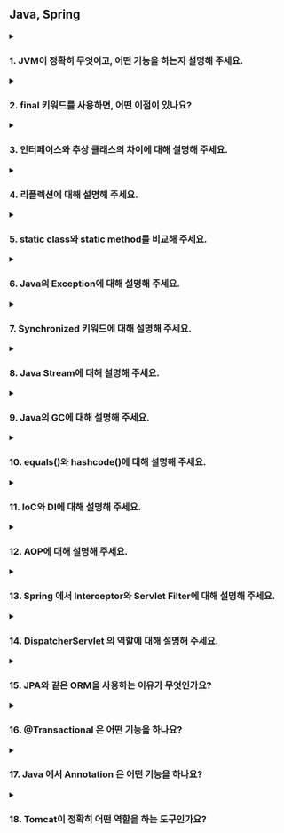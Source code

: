 ## Java, Spring

<details>
  <summary><h3>1. JVM이 정확히 무엇이고, 어떤 기능을 하는지 설명해 주세요.</h3></summary>

  JVM (Java Virtual Machine) 이란?
JVM(Java Virtual Machine)은 자바 바이트코드(.class 파일)를 실행하는 가상 머신입니다. 특정 하드웨어나 운영체제에 종속되지 않고 자바 프로그램이 실행될 수 있도록 중간 다리 역할을 수행합니다.

JVM의 주요 기능
JVM은 다음과 같은 핵심적인 기능들을 수행합니다.

바이트코드 실행: 자바 컴파일러가 생성한 바이트코드를 읽어 해석하거나(Interpreter) 네이티브 코드로 변환하여(JIT Compiler) 실행합니다.
메모리 관리: 프로그램 실행에 필요한 메모리 영역을 할당하고 관리합니다. 특히, 더 이상 사용하지 않는 객체를 자동으로 회수하는 **가비지 컬렉션(Garbage Collection, GC)**을 수행하여 메모리 누수를 방지합니다.
클래스 로딩: 클래스 로더를 통해 자바 클래스(.class 파일)를 JVM 메모리 영역으로 로드하고, 링크 과정을 거쳐 사용할 수 있도록 준비합니다.
보안: 바이트코드 검증 과정을 통해 악의적인 코드가 실행되는 것을 방지하고, 보안 관리자를 통해 시스템 자원에 대한 접근 권한을 관리합니다.
네이티브 인터페이스 (JNI, Java Native Interface): 자바 코드에서 특정 운영체제의 기능이나 하드웨어 관련 라이브러리(네이티브 코드)를 호출할 수 있도록 지원합니다.
스레드 관리: 멀티스레드 환경에서 스레드를 생성하고 스케줄링하며, 스레드 간의 동기화 및 통신을 지원합니다.
JVM의 구조
JVM은 크게 다음과 같은 구성 요소로 이루어져 있습니다.

클래스 로더 (Class Loader Subsystem):
.class 파일을 읽어 JVM 내부의 런타임 데이터 영역으로 로드합니다.
로딩 (Loading): 클래스 파일을 읽어와 JVM의 메모리에 저장합니다.
링킹 (Linking): 로드된 클래스를 사용할 수 있도록 연결하는 과정입니다.
검증 (Verification): 바이트코드가 JVM 명세에 맞게 작성되었는지, 보안상 문제가 없는지 검사합니다.
준비 (Preparation): 클래스 변수를 위한 메모리를 할당하고 기본값으로 초기화합니다.
해석 (Resolution): 심볼릭 참조를 실제 메모리 주소로 변경합니다.
초기화 (Initialization): 클래스 변수를 명시적인 값으로 초기화하고, static 블록을 실행합니다.
런타임 데이터 영역 (Runtime Data Areas): JVM이 프로그램을 실행하면서 사용하는 다양한 데이터를 저장하는 메모리 영역입니다.
힙 (Heap): new 연산자로 생성된 객체와 배열이 저장되는 공간입니다. 가비지 컬렉션의 주요 대상입니다.
메서드 영역 (Method Area): 클래스 정보(이름, 필드, 메서드 등), 상수 풀(Constant Pool), static 변수 등이 저장되는 공간입니다.
JVM 스택 (JVM Stacks): 각 스레드마다 생성되는 스택으로, 메서드 호출과 관련된 정보(지역 변수, 매개변수, 리턴 주소 등)를 담고 있는 스택 프레임을 저장합니다.
네이티브 메서드 스택 (Native Method Stacks): 네이티브 메서드 실행을 위한 스택입니다.
PC 레지스터 (Program Counter Register): 각 스레드가 현재 실행할 JVM 명령어의 주소를 저장합니다.
실행 엔진 (Execution Engine): 로드된 바이트코드를 실제로 실행하는 역할을 담당합니다.
인터프리터 (Interpreter): 바이트코드를 한 줄씩 읽어와서 실행합니다.
JIT(Just-In-Time) 컴파일러: 자주 사용되는 바이트코드 블록을 네이티브 코드로 컴파일하여 실행 속도를 향상시킵니다.
가비지 컬렉터 (Garbage Collector): 더 이상 참조되지 않는 객체를 찾아 메모리에서 제거하는 역할을 수행합니다.
JVM은 자바의 **"Write Once, Run Anywhere" (한 번 작성하면 어디서든 실행된다)**라는 특징을 가능하게 하는 핵심적인 기술입니다. 개발자는 운영체제에 종속적인 코드를 작성할 필요 없이 JVM 위에서 실행될 수 있는 자바 코드를 작성하면 됩니다. 각 운영체제에 맞는 JVM만 설치되어 있다면 동일한 자바 프로그램을 실행할 수 있습니다.
<ul>
<li> 그럼, 자바 말고 다른 언어는 JVM 위에 올릴 수 없나요?</li>
  네, 자바 외의 다른 언어들도 JVM 위에서 실행될 수 있습니다. 이러한 언어들을 JVM 언어라고 부릅니다. JVM은 특정 프로그래밍 언어에 종속적인 것이 아니라, 자바 바이트코드라는 특정 형식의 중간 코드를 이해하고 실행하는 가상 머신이기 때문입니다.

자바 바이트코드로 컴파일될 수 있는 언어라면 어떤 언어든지 JVM 위에서 실행될 수 있습니다. JVM 언어들은 자바 생태계의 강력한 라이브러리와 프레임워크를 그대로 활용할 수 있으며, 자바 코드와 상호 운용성도 뛰어납니다.

대표적인 JVM 언어:

Kotlin: 간결하고 현대적인 문법을 제공하며, 안드로이드 공식 언어로 지정되면서 많은 인기를 얻고 있습니다. 자바와 100% 호환됩니다.
Scala: 함수형 프로그래밍과 객체 지향 프로그래밍을 모두 지원하는 강력한 언어입니다. 간결한 문법과 높은 생산성을 제공하며, 빅데이터 처리 분야에서 많이 사용됩니다.
Groovy: 동적 타이핑을 지원하며, 스크립트 언어처럼 사용할 수 있습니다. 자바와의 호환성이 뛰어나며, 빌드 자동화 도구인 Gradle의 기본 언어로 사용됩니다.
Clojure: Lisp 방언 중 하나로, 함수형 프로그래밍에 특화된 언어입니다. 불변성, 동시성 처리 등에 강점을 가지고 있습니다.
JRuby: Ruby 언어의 JVM 구현체입니다. Ruby의 문법을 그대로 사용하면서 JVM의 기능을 활용할 수 있습니다.
Jython: Python 언어의 JVM 구현체입니다. Python 코드를 JVM 위에서 실행하고, 자바 라이브러리와의 연동을 지원합니다.

<li> 반대로 JVM 계열 언어를 일반적으로 컴파일해서 사용할 순 없나요?</li>
대부분의 JVM 계열 언어는 JVM 위에서 실행되는 것을 목표로 설계되었으며, 바이트코드라는 중간 단계를 거칩니다. 네이티브 코드로 직접 컴파일하는 것은 기술적으로 어렵거나 제한적이며, 일반적인 개발 및 배포 방식은 아닙니다. JVM의 장점(플랫폼 독립성, 메모리 관리 등)을 포기하면서 네이티브 컴파일을 시도하는 것은 대부분의 경우 효율적이지 않습니다.

<li> VM을 사용함으로써 얻을 수 있는 장점과 단점에 대해 설명해 주세요.</li>
VM(Virtual Machine) 사용의 장점과 단점
VM(Virtual Machine), 즉 가상 머신을 사용하는 것은 다양한 이점을 제공하지만, 동시에 몇 가지 단점도 존재합니다.

장점
플랫폼 독립성 (Platform Independence): VM은 호스트 운영체제와 독립적인 가상 환경을 제공합니다. 따라서 VM 내에서 실행되는 소프트웨어는 호스트 OS의 종류(Windows, macOS, Linux 등)에 관계없이 동일하게 작동할 수 있습니다. 이는 개발, 테스트 및 배포 환경을 일관성 있게 유지하는 데 매우 유용합니다.
자원 활용도 향상: 물리적 서버 한 대에 여러 개의 VM을 생성하여 각 VM에 필요한 만큼의 자원을 할당할 수 있습니다. 이를 통해 서버의 유휴 자원을 효율적으로 활용하고, 하드웨어 투자 비용을 절감할 수 있습니다.
유연성 및 확장성: 필요에 따라 VM의 사양(CPU, 메모리, 디스크 공간 등)을 쉽게 변경하거나 새로운 VM을 추가/삭제할 수 있습니다. 이는 시스템 요구 사항 변화에 빠르게 대응하고, 서비스 확장성을 높이는 데 도움이 됩니다.
격리 및 보안: 각 VM은 독립적인 환경에서 실행되므로, 하나의 VM에서 발생한 문제(오류, 보안 침해 등)가 다른 VM이나 호스트 시스템에 영향을 미치지 않습니다. 이는 시스템 안정성과 보안성을 향상시키는 데 기여합니다.
테스트 및 개발 환경 용이성: 다양한 운영체제 및 소프트웨어 구성을 가진 VM을 쉽게 생성하고 복제할 수 있어, 소프트웨어의 호환성 테스트나 개발 환경 구축에 매우 편리합니다. 또한, 문제가 발생했을 경우 스냅샷 기능을 이용하여 이전 상태로 빠르게 복원할 수 있습니다.
재해 복구 및 백업: VM 전체를 파일 형태로 백업하고 복제하는 것이 용이하므로, 시스템 장애 발생 시 빠르게 복구하거나 다른 환경으로 마이그레이션할 수 있습니다.
레거시 시스템 지원: 오래된 운영체제나 특정 환경에서만 작동하는 레거시 애플리케이션을 최신 호스트 OS 환경에서 VM을 통해 실행할 수 있습니다.
단점
성능 오버헤드 (Performance Overhead): VM은 호스트 OS 위에 추상화 계층을 추가하므로, VM 내에서 실행되는 애플리케이션은 물리적 환경에서 직접 실행되는 것보다 성능이 저하될 수 있습니다. 특히 CPU, 메모리, 디스크 I/O 등의 자원을 공유하는 경우 성능 저하가 더 두드러질 수 있습니다.
자원 소비: 각 VM은 자체적인 운영체제와 애플리케이션을 실행하기 위해 일정량의 시스템 자원(CPU, 메모리, 디스크 공간)을 소비합니다. 따라서 너무 많은 VM을 동시에 실행하면 호스트 시스템의 자원 부족으로 인해 전체적인 성능이 저하될 수 있습니다.
설정 및 관리 복잡성: 여러 개의 VM을 효율적으로 관리하고 운영하기 위해서는 전문적인 지식과 도구가 필요합니다. VM 생성, 설정, 모니터링, 보안 관리 등에 대한 추가적인 노력이 요구될 수 있습니다.
라이선스 비용: VM 내에서 실행되는 운영체제 및 소프트웨어에 대한 라이선스 비용이 추가적으로 발생할 수 있습니다.
호환성 문제 (드문 경우): 특정 하드웨어 기능이나 고급 운영체제 기능을 VM이 완벽하게 지원하지 못할 수 있습니다. 이는 특정 애플리케이션의 호환성 문제를 일으킬 수 있습니다.
결론적으로, VM은 다양한 이점을 제공하여 시스템 관리, 개발, 테스트 등 여러 분야에서 유용하게 활용될 수 있습니다. 하지만 성능 오버헤드, 자원 소비, 관리 복잡성 등의 단점도 고려해야 하며, 사용 목적과 환경에 따라 적절한 선택과 구성이 필요합니다.

<li> JVM과 내부에서 실행되고 있는 프로그램은 부모 프로세스 - 자식 프로세스 관계를 갖고 있다고 봐도 무방한가요?</li>
일반적으로 JVM과 그 내부에서 실행되는 자바 프로그램 간의 관계를 엄밀하게 부모-자식 프로세스 관계라고 보기는 어렵습니다. 더 정확하게 설명하자면, JVM은 하나의 프로세스로 실행되며, 그 내부에서 여러 개의 스레드를 생성하고 관리하여 자바 프로그램을 실행합니다.

이유:

프로세스 vs. 스레드:

프로세스: 운영체제로부터 독립적인 메모리 공간과 자원을 할당받아 실행되는 독립적인 실행 단위입니다. 각 프로세스는 자신만의 주소 공간을 가지므로, 다른 프로세스의 메모리에 직접 접근할 수 없습니다.
스레드: 하나의 프로세스 내에서 실행되는 더 작은 실행 단위입니다. 스레드는 프로세스가 할당받은 메모리 공간을 공유하며, 동시에 여러 작업을 수행할 수 있습니다.
JVM의 작동 방식:

사용자가 자바 프로그램을 실행하면, 운영체제는 JVM 실행 파일을 로드하여 하나의 새로운 프로세스를 생성합니다. 이 JVM 프로세스는 자체적인 메모리 공간(힙, 스택 등)을 할당받습니다.
JVM 프로세스가 시작되면, 클래스 로더를 통해 필요한 클래스들을 메모리에 로드하고, 메인 스레드를 포함한 여러 개의 스레드를 생성합니다.
자바 프로그램의 코드는 이 JVM 프로세스 내에서 생성된 스레드들에 의해 실행됩니다.
따라서, 자바 프로그램 자체는 별도의 운영체제 프로세스로 실행되는 것이 아니라, 이미 실행 중인 JVM 프로세스 내의 여러 스레드들의 집합으로 볼 수 있습니다.

유사한 점:

물론, 비유적으로 보았을 때 몇 가지 유사한 점은 있을 수 있습니다.

생명 주기: JVM 프로세스가 종료되면 그 내부에서 실행 중이던 모든 스레드(자바 프로그램)도 함께 종료됩니다. 이는 부모 프로세스가 종료되면 자식 프로세스도 종료되는 것과 유사하게 보일 수 있습니다.
자원 관리: JVM 프로세스는 내부에서 실행되는 스레드들에게 메모리, CPU 시간 등의 자원을 할당하고 관리합니다. 이는 부모 프로세스가 자식 프로세스에게 일부 자원을 할당하는 것과 유사하게 생각될 수 있습니다.
결론:

엄밀한 의미에서 JVM과 내부에서 실행되는 자바 프로그램은 부모-자식 프로세스 관계가 아닌, 프로세스-스레드 관계를 갖습니다. JVM은 하나의 프로세스로 실행되고, 자바 프로그램은 그 JVM 프로세스 내에서 여러 개의 스레드로 실행되는 것입니다.

이러한 이해는 자바 프로그램의 동시성 모델, 메모리 관리, 프로세스 간 통신 등을 이해하는 데 중요합니다.

</ul>
</details>

<details>
  <summary><h3>2. final 키워드를 사용하면, 어떤 이점이 있나요?</h3></summary>

  final 키워드의 이점
1. 불변성 확보 및 객체의 안정성 향상 (변수)
기본 타입 변수: final로 선언된 기본 타입 변수는 최초 할당된 값을 변경할 수 없습니다. 이는 변수의 값이 프로그램 실행 도중 예기치 않게 바뀌는 것을 방지하여 코드의 안정성을 높이고, 예측 가능성을 향상시킵니다.
참조 타입 변수: final로 선언된 참조 타입 변수는 다른 객체를 참조하도록 변경할 수 없습니다. 즉, 변수가 가리키는 객체의 주소는 고정됩니다. 하지만, 그 객체 내부의 상태(필드 값)는 final로 선언되지 않았다면 변경될 수 있습니다.
쓰레드 안전성: 불변 객체는 여러 쓰레드에서 동시에 접근해도 데이터 경쟁(race condition)이 발생하지 않으므로, 쓰레드 안전한 코드를 작성하는 데 도움이 됩니다. final 참조 변수가 불변 객체를 가리키도록 하면, 별도의 동기화 처리 없이 안전하게 공유할 수 있습니다.
2. 메서드 오버라이딩 방지 (메서드)
final로 선언된 메서드는 하위 클래스에서 오버라이딩할 수 없습니다. 이는 다음과 같은 이점을 제공합니다.
설계 의도 보존: 상위 클래스에서 중요한 기능을 수행하거나 특정 방식으로 동작하도록 설계된 메서드의 구현이 하위 클래스에서 변경되는 것을 막아 설계 의도를 유지할 수 있습니다.
일관성 유지: 상위 클래스의 메서드 동작이 하위 클래스에서 다르게 구현되어 발생할 수 있는 예기치 않은 동작이나 오류를 방지하여 코드의 일관성을 유지합니다.
보안 강화: 보안과 관련된 중요한 메서드가 하위 클래스에서 악의적으로 오버라이딩되는 것을 방지하여 시스템의 보안을 강화할 수 있습니다.
3. 클래스 확장 방지 (클래스)
final로 선언된 클래스는 다른 클래스가 상속할 수 없습니다. 이는 다음과 같은 경우에 유용합니다.
불변 클래스: String, Math 클래스처럼 내부 상태가 변경될 수 없는 불변 클래스를 만들 때 final로 선언하여 의도치 않은 상속을 막고 불변성을 보장할 수 있습니다.
특정 구현 강제: 클래스의 구현이 더 이상 변경되거나 확장될 필요가 없다고 판단될 때 final로 선언하여 하위 클래스 생성을 방지하고 특정 구현을 강제할 수 있습니다.
성능 향상 가능성: 컴파일러가 final 클래스에 대한 추가적인 최적화를 수행할 수 있어, 미미하지만 성능 향상을 기대할 수 있습니다.
요약
final 키워드는 코드의 안정성, 예측 가능성, 보안성을 높이는 데 중요한 역할을 합니다. 변수를 불변으로 만들어 데이터의 무결성을 유지하고, 메서드 오버라이딩을 막아 설계 의도를 보존하며, 클래스 상속을 제한하여 특정 구현을 강제하는 등 다양한 이점을 제공합니다. 따라서 상황에 맞게 final 키워드를 적절히 사용하는 것은 좋은 프로그래밍 습관입니다.
<ul>
<li> 그렇다면 컴파일 과정에서, final 키워드는 다르게 취급되나요?</li>

  컴파일러의 final 키워드 처리
1. 변수 (final 필드 및 지역 변수)
컴파일 타임 상수 처리: final로 선언된 기본 타입 변수가 컴파일 시점에 값이 확정될 수 있는 상수 표현식으로 초기화된 경우 (예: final int MAX_VALUE = 100;), 컴파일러는 이 변수를 컴파일 타임 상수로 취급합니다. 이는 다음과 같은 이점을 가집니다.
인라인 치환 (Inline Substitution): 해당 final 변수가 사용되는 모든 곳에서 컴파일러는 변수 이름 대신 직접 그 값을 사용할 수 있습니다. 이는 런타임에 변수 접근 과정을 생략하여 성능 향상에 미미하게 기여할 수 있습니다.
상수 풀 최적화: 컴파일러는 이러한 상수 값을 클래스 파일의 상수 풀에 저장하여 효율적으로 관리합니다.
불변성 검증: 컴파일러는 final 변수가 초기화된 후 다시 할당되는 코드가 있는지 검사합니다. 재할당 시 컴파일 에러를 발생시켜 final 변수의 불변성을 보장합니다.
Definite Assignment 분석: final 지역 변수의 경우, 컴파일러는 변수가 사용되기 전에 반드시 한 번 초기화되었는지 확인하는 Definite Assignment 분석을 수행합니다. 초기화되지 않은 final 지역 변수를 사용하려고 하면 컴파일 에러가 발생합니다.
2. 메서드 (final 메서드)
오버라이딩 방지: 컴파일러는 final 메서드가 하위 클래스에서 오버라이딩되는 코드를 발견하면 컴파일 에러를 발생시켜 메서드 오버라이딩을 금지합니다.
최적화 가능성 증대: final 메서드는 오버라이딩될 수 없다는 정보는 컴파일러에게 추가적인 최적화 기회를 제공할 수 있습니다. 예를 들어, 컴파일러는 final 메서드 호출을 인라인화하는 것을 더 적극적으로 고려할 수 있습니다. (실제 JVM의 JIT 컴파일러가 주로 수행하지만, 컴파일러도 힌트를 얻을 수 있습니다.)
3. 클래스 (final 클래스)
상속 방지: 컴파일러는 final 클래스를 상속하려는 시도가 있으면 컴파일 에러를 발생시켜 상속을 금지합니다.
최적화 가능성 증대: final 클래스는 더 이상 하위 클래스를 가질 수 없으므로, 컴파일러는 객체 생성 및 메서드 호출과 관련된 특정 최적화를 수행할 수 있습니다. 예를 들어, 가상 메서드 호출 대신 직접 메서드 호출로 대체하는 등의 최적화가 가능할 수 있습니다. (이 또한 주로 JIT 컴파일러의 영역이지만, 컴파일러도 정보를 활용할 수 있습니다.)
요약하자면, final 키워드는 컴파일러에게 다음과 같은 정보를 제공하고, 이를 통해 컴파일러는 다양한 검증과 최적화를 수행할 수 있습니다.

불변성 보장: 변수가 한 번 할당된 후 변경되지 않음을 컴파일러에게 알려주어 데이터의 안정성을 확보하고 잠재적인 버그를 방지합니다.
오버라이딩/상속 방지: 메서드나 클래스가 확장되지 않아야 하는 설계 의도를 컴파일러에게 명시적으로 전달하여 코드의 구조를 유지하고 예상치 못한 변경을 막습니다.
최적화 힌트 제공: 컴파일러에게 추가적인 정보를 제공하여 런타임 성능 향상을 위한 최적화(인라인 치환 등)를 수행할 수 있는 가능성을 열어줍니다.
따라서 final 키워드는 단순히 런타임 제약만을 제공하는 것이 아니라, 컴파일 단계에서부터 코드의 정확성, 안정성, 그리고 잠재적인 성능 향상에 기여하는 중요한 역할을 수행합니다.

</ul>
</details>

<details>
  <summary><h3>3. 인터페이스와 추상 클래스의 차이에 대해 설명해 주세요.</h3></summary>

1. 목적
인터페이스 (Interface):

기능의 명세를 정의한다.

어떤 동작을 해야 하는지만 약속하고, 구현은 하지 않는다.

추상 클래스 (Abstract Class):

공통된 속성이나 **행동(기능)**을 정의하면서,

일부는 직접 구현하고 일부는 자식 클래스에게 구현을 맡긴다.

```java
interface Vehicle {
    void move();
}
```

```java
abstract class Vehicle {
    abstract void move();
    void start() {
        System.out.println("Vehicle started");
    }
}

```

추가질문 언제 인터페이스를 사용하고, 언제 추상클래스를 사용하는게 좋을까요? 혹은 사용해 본 경험이 있나요
1. 인터페이스를 사용하는 경우
서로 관계 없는 클래스들에 공통 기능을 부여하고 싶을 때

예: Bird, Airplane 모두 Flyable 인터페이스를 구현할 수 있음.

다중 상속이 필요한 경우

Java는 클래스 다중 상속은 불가하지만, 인터페이스는 여러 개 구현 가능.

**기능을 약속(규격화)**하고 싶을 때

예: 어떤 객체든 Serializable하면 직렬화가 가능함을 보장.

역할 중심 설계를 할 때

"나는 어떤 일을 할 수 있다"를 명시하고 싶을 때 사용.

✏️ 키워드
"무엇을 할 수 있다." (Can do something)
→ Runnable, Closable, Iterable 등

2. 추상 클래스를 사용하는 경우
서로 밀접한 관계가 있는 클래스들의 공통 로직을 공유할 때

예: Dog, Cat 모두 Animal의 공통 메소드를 상속.

**상태(필드) + 기능(메소드)**을 함께 물려주고 싶을 때

예: protected String name; 같은 필드를 공통으로 상속.

부분적으로 구현을 제공하고, 나머지는 자식 클래스가 구현하게 하고 싶을 때

기본 동작을 정의해주면서, 세부 동작은 자식 클래스에 맡김.

자식 클래스에 '강제성'을 부여하고 싶을 때

특정 메소드는 반드시 재정의하도록 강제할 수 있음 (abstract method).

✏️ 키워드
"무언가의 종류이다." (Is a kind of something)
→ Animal, Vehicle, Employee 등

3. 요약

상황	선택
다양한 관계 없는 클래스에 동일 기능을 부여하고 싶다	인터페이스
클래스들 사이에 강한 관계가 있고, 공통 코드를 공유하고 싶다	추상 클래스
다중 상속이 필요하다	인터페이스
일부 기본 동작을 제공하고 싶다	추상 클래스
추가로
실무에서는 보통 인터페이스 + 구현 클래스 조합을 많이 사용하고,
필요할 때만 추상 클래스로 공통 코드를 모듈화하는 식으로 씁니다.



  
<ul>
<li> 왜 클래스는 단일 상속만 가능한데, 인터페이스는 2개 이상 구현이 가능할까요?</li>

1. 클래스는 "구현(코드)"를 상속받기 때문에 충돌 위험이 크다
클래스는 변수, 메소드 구현체를 모두 상속받습니다.

만약 두 개 이상의 클래스를 상속하게 되면, 같은 이름의 메소드나 필드가 있을 때 어떤 걸 사용할지 모호성(ambiguity) 문제가 발생합니다.

```java
class A {
    void print() {
        System.out.println("A");
    }
}

class B {
    void print() {
        System.out.println("B");
    }
}

// 만약 C가 A, B를 모두 상속하면?
class C extends A, B { // Java에서는 불가능
}

```

➡️ C에서 print()를 호출하면, A의 print()를 쓸지 B의 print()를 쓸지 알 수 없음 → 충돌!

🔵 그래서 Java는 클래스의 다중 상속을 금지했습니다.

2. 인터페이스는 "구현이 없는 규칙"만 상속하기 때문에 충돌 위험이 적다
인터페이스는 기본적으로 **메소드 시그니처(이름 + 파라미터)**만 정의하고, 구현(내용)은 없습니다.

따라서 어떤 인터페이스를 여러 개 구현해도 충돌이 발생하지 않습니다.

```java
interface Flyable {
    void fly();
}

interface Swimmable {
    void swim();
}

class Duck implements Flyable, Swimmable {
    public void fly() {
        System.out.println("Duck flies");
    }

    public void swim() {
        System.out.println("Duck swims");
    }
}

```

➡️ Duck은 Flyable과 Swimmable을 모두 구현할 수 있고,
➡️ 둘은 서로 간섭하지 않으니까 충돌이 없음.

🔵 그래서 Java는 인터페이스 다중 구현을 허용했습니다.

3. 요약

구분	클래스 상속	인터페이스 구현
내용(구현) 포함	O	X (Java 8부터 default 메소드 일부 구현 가능하지만 충돌 방지 규칙 존재)
충돌 가능성	높음	낮음
다중 상속/구현 가능 여부	❌ 불가능	✅ 가능
4. 추가: Java 8 이후 인터페이스에 default 메소드가 생긴 이유
Java 8부터 인터페이스에도 default 메소드를 선언해서 기본 구현을 가질 수 있게 했어요.

이 경우 여러 인터페이스에 같은 시그니처의 default 메소드가 있을 때는 구현 클래스가 명시적으로 override해야 합니다.

그래서 여전히 모호성 문제를 막고 있습니다.

```java

interface A {
    default void hello() {
        System.out.println("Hello from A");
    }
}

interface B {
    default void hello() {
        System.out.println("Hello from B");
    }
}

class C implements A, B {
    public void hello() {
        A.super.hello(); // 명시적으로 호출
    }
}

```

정리하면:

"클래스는 '구현'을 상속하니까 충돌 위험 때문에 단일 상속만,
인터페이스는 '약속'만 상속하니까 충돌이 적어 다중 구현을 허용"

</ul>
</details>

<details>
  <summary><h3>4. 리플렉션에 대해 설명해 주세요.</h3></summary>
  1. 리플렉션이란?

  **"실행 중(run-time)에 클래스, 메소드, 필드 등에 접근하고 조작할 수 있는 기능"**입니다.

원래는 컴파일 시점에 결정되는 것(클래스 타입, 메소드 호출 등)을 런타임에 동적으로 다룰 수 있게 해주는 기술입니다.

즉, "몰랐던 클래스나 메소드도 실행 중에 찾아서 사용할 수 있다."

2. 리플렉션으로 할 수 있는 것
클래스 이름을 문자열로 받아 클래스 객체(Class 객체) 생성

객체의 필드(변수), 메소드, 생성자에 접근하고 호출

private 필드나 메소드도 접근 가능 (권한 무시 가능)

새 객체 생성, 메소드 실행, 필드 값 읽고/쓰기 가능


리플렉션의 단점

단점	설명
성능 저하	리플렉션은 일반 코드 호출보다 느립니다. (런타임 검사 추가)
보안 위험	private 멤버에도 접근 가능 → 보안적으로 위험할 수 있음
유지보수 어려움	컴파일 타임 체크가 안 되기 때문에, 에러가 런타임에 터질 수 있음
6. 리플렉션을 사용하는 대표적인 예
프레임워크(Spring, Hibernate 등):
의존성 주입(Dependency Injection), 객체 생성 시 리플렉션 사용

테스트 프레임워크(JUnit 등):
테스트 메소드를 자동으로 찾아 실행

라이브러리 로딩:
JDBC 드라이버 등록 시 "Class.forName("com.mysql.cj.jdbc.Driver")" 사용

<ul>
<li> 의미만 들어보면 리플렉션은 보안적인 문제가 있을 가능성이 있어보이는데, 실제로 그렇게 생각하시나요? 만약 그렇다면, 어떻게 방지할 수 있을까요?</li>

  1. 네, 리플렉션은 보안 위험이 실제로 존재합니다.
리플렉션을 사용하면, private이나 protected로 선언된 필드나 메소드에도 setAccessible(true)로 강제로 접근할 수 있습니다.

원래 클래스 설계자가 숨기고 싶었던 내부 데이터나 로직을 외부 코드가 강제로 조작할 수 있게 됩니다.

특히, 악성 코드가 리플렉션을 사용하면 시스템 객체나 민감한 정보를 무단 조작하거나 노출시킬 수도 있습니다.

🔥 즉, 리플렉션은 **캡슐화(encapsulation)**를 깨뜨릴 수 있는 무기입니다.

2. 리플렉션 보안 문제 실제 사례
과거 Java 애플리케이션에서, 취약한 라이브러리를 통해 민감한 private 필드에 접근하고 값을 조작해 시스템 권한을 탈취하는 사례가 있었습니다.

Android 해킹이나 일부 서버 해킹은 리플렉션을 악용해서 시스템 보호를 뚫는 방식으로 진행되기도 했습니다.

3. 그렇다면, 어떻게 방지할까?
(1) SecurityManager를 설정한다 (옛날 방식)
Java에는 SecurityManager라는 보안 시스템이 있었습니다.

SecurityManager를 활성화하면 리플렉션을 통한 민감한 접근을 막을 수 있었어요.

하지만 Java 17 이후부터 SecurityManager는 Deprecated(사용 중단 예정) 됐습니다. (→ 장기적으로는 대체 기술로 넘어가는 중)

(2) 민감한 클래스는 리플렉션 허용을 강제 제한한다
중요한 클래스에서는 리플렉션 접근을 막기 위해 코드 레벨에서 방어하는 방법도 있습니다.

예를 들어, 리플렉션으로 호출될 수 있는 메소드에 대해 방어 코드를 추가할 수 있어요.

(3) 접근 제어를 신경 쓴다
불필요한 public 메소드는 최대한 만들지 않는다.

private/protected로 멤버를 관리하고, setter 같은 것도 필요 최소한만 공개한다.

(4) 애초에 리플렉션 사용을 최소화한다
리플렉션이 필요한 경우에도, 꼭 필요한 부분에서만 제한적으로 사용한다.

성능 저하 + 보안 이슈를 동시에 줄일 수 있다.

(5) 모듈 시스템(JPMS, Java 9 이상)을 활용한다
Java 9부터 도입된 **Java Platform Module System (JPMS)**를 사용하면,
모듈 별로 어떤 패키지를 외부에 공개할지 통제할 수 있습니다.

모듈화하면, 외부에서 마음대로 리플렉션으로 접근하는 걸 제어할 수 있어요.
<li> 리플렉션을 언제 활용할 수 있을까요?</li>
활용 상황 | 설명
프레임워크 제작 | 런타임에 유저 코드를 분석하고 자동화
어노테이션 기반 개발 | 메타데이터 읽어서 동작 다르게
플러그인 시스템 구축 | 동적 클래스 로딩
디버깅/도구 제작 | 객체 내부 동적 접근
</ul>
</details>

<details>
  <summary><h3>5. static class와 static method를 비교해 주세요.</h3></summary>

| 구분           | static class                                     | static method                                 |
|:--------------|:-------------------------------------------------|:---------------------------------------------|
| 대상           | 클래스                                           | 메소드(함수)                                |
| 의미           | 클래스가 외부 클래스 인스턴스에 독립적이다         | 메소드가 객체 상태와 무관하다               |
| 사용 목적      | 내부 클래스를 외부 클래스와 독립적으로 사용하고 싶을 때 | 객체 상태와 무관한 동작을 수행할 때         |
| 사용 위치      | 주로 내부 클래스(inner class) 에 사용            | 클래스 내부 어디든 가능                     |
| 접근 방식      | 클래스 이름으로 직접 접근                       | 클래스 이름으로 직접 호출                  |
| 예시           | `OuterClass.StaticInnerClass inner = new OuterClass.StaticInnerClass();` | `Math.abs(-10);`                            |


  1. static class (정적 클래스)
설명:

보통 클래스 안에 선언된 클래스(중첩 클래스, Nested Class) 앞에 static을 붙이는 것을 말합니다.

static이 붙으면, 바깥 클래스의 인스턴스와 무관하게 사용할 수 있습니다.

예시:

java
복사
편집
class Outer {
    static class Inner {
        void hello() {
            System.out.println("Hello from static inner class");
        }
    }
}

public class Main {
    public static void main(String[] args) {
        Outer.Inner inner = new Outer.Inner(); // Outer 인스턴스 없이 생성 가능
        inner.hello();
    }
}
포인트:

Outer 객체를 만들지 않고도 Inner 클래스를 사용할 수 있다.

static이 없는 inner class는 반드시 Outer 인스턴스가 있어야만 생성할 수 있음.

2. static method (정적 메소드)
설명:

객체를 생성하지 않고도 호출할 수 있는 메소드입니다.

객체의 필드나 메소드에 접근할 수 없습니다. (this 사용 불가)

예시:

java
복사
편집
class Utils {
    public static int add(int a, int b) {
        return a + b;
    }
}

public class Main {
    public static void main(String[] args) {
        int result = Utils.add(3, 5); // 객체 생성 없이 호출
        System.out.println(result);
    }
}
포인트:

new Utils() 같은 객체 생성 없이 Utils.add() 바로 호출 가능.

메소드가 특정 객체의 상태에 의존하지 않고, 입력값만으로 동작할 때 사용.

3. 정리 문장
static class는 "클래스와 외부 인스턴스의 독립"

static method는 "메소드와 객체 상태의 독립"


<ul>
<li> static 을 사용하면 어떤 이점을 얻을 수 있나요? 어떤 제약이 걸릴까요?</li>
### static 사용 시 이점

| 항목                  | 설명                                                                 |
|:---------------------|:--------------------------------------------------------------------|
| 객체 생성 없이 사용 가능  | 클래스를 인스턴스화하지 않고 바로 접근 가능 → 편하고 메모리 절약               |
| 메모리 효율             | static 멤버는 JVM의 **메소드 영역(Method Area)**에 올라감 → 인스턴스마다 복사되지 않음 |
| 공통 데이터 공유         | 여러 인스턴스가 하나의 static 변수(데이터)를 공유                           |
| 코드 간결성             | 객체 상태와 무관한 유틸리티성 메소드를 쉽게 작성 가능 (ex: Math, Collections)  |
| 프로그램 시작점 제공      | main 메소드는 static이어야 함 (JVM이 객체 없이 호출해야 하므로)             |

### static 사용 시 제약

| 항목                   | 설명                                                                 |
|:----------------------|:--------------------------------------------------------------------|
| 인스턴스 변수/메소드 접근 불가 | static 메소드 안에서는 `this`, 인스턴스 필드 사용 불가                     |
| 상태 유지 어려움         | 객체마다 다른 상태를 가지는 것(캡슐화된 상태 관리)이 불가능                  |
| 테스트 어려움            | static 메소드는 객체 지향적으로 Mocking/Test Double을 쓰기 어렵게 만듦 (테스트 코드 작성 힘듦) |
| 설계 유연성 저하          | 다형성(Polymorphism)을 활용하기 힘듦. 오버라이딩 불가.                       |
| 메모리 해제 어려움        | static 변수는 프로그램이 끝날 때까지 살아있음 → 메모리 누수(memory leak) 위험 |

<li> 컴파일 과정에서 static 이 어떻게 처리되는지 설명해 주세요.</li>

static은 컴파일 타임에 "이건 클래스에 귀속된 멤버야"라고 마킹하고,
JVM 런타임에서 메소드 영역에 미리 올려두고 전역처럼 사용하게 한다.
</ul>
</details>

<details>
  <summary><h3>6. Java의 Exception에 대해 설명해 주세요.</h3></summary>
  Java에서 **Exception (예외)**은 프로그램 실행 중에 발생할 수 있는 예상치 못한 상황이나 오류를 의미합니다. 이러한 예외를 제대로 처리하지 않으면 프로그램이 비정상적으로 종료될 수 있습니다. Java는 강력한 예외 처리 메커니즘을 제공하여 이러한 상황에 유연하게 대처하고 프로그램의 안정성을 높일 수 있도록 합니다.

  Java의 예외는 크게 두 가지 주요 카테고리로 나뉩니다.

Checked Exception (확인된 예외):

Exception 클래스를 상속받았지만 RuntimeException 클래스를 상속받지 않은 예외들입니다.
컴파일러가 예외 처리 여부를 반드시 확인합니다. 즉, Checked Exception이 발생할 가능성이 있는 코드는 반드시 try-catch 블록으로 감싸거나, 해당 메서드 선언부에 throws 키워드를 사용하여 호출한 메서드로 예외를 던져야 합니다.
주로 외부 환경과의 상호작용에서 발생할 가능성이 있는 예외 (예: IOException, SQLException)입니다.
Unchecked Exception (확인되지 않은 예외 또는 Runtime Exception):

RuntimeException 클래스 또는 그 하위 클래스를 상속받은 예외들입니다.
컴파일러가 예외 처리 여부를 강제하지 않습니다. 개발자의 부주의나 논리적 오류로 인해 발생할 가능성이 높은 예외입니다.
주요 Unchecked Exception 종류:
NullPointerException: null 참조를 사용하려 할 때 발생
ArrayIndexOutOfBoundsException: 배열의 유효 범위를 벗어난 인덱스에 접근하려 할 때 발생
ClassCastException: 객체를 부적절한 타입으로 캐스팅하려 할 때 발생
IllegalArgumentException: 메서드에 부적절한 인수를 전달했을 때 발생
ArithmeticException: 0으로 나누는 등 산술 연산 오류 발생 시
Error (에러):

Error 클래스 또는 그 하위 클래스를 상속받은 예외들입니다.
주로 시스템 레벨의 심각한 문제로, 애플리케이션이 복구하기 어려운 상황을 나타냅니다 (예: OutOfMemoryError, StackOverflowError).
일반적으로 애플리케이션 코드에서 Error를 잡으려고 시도하지 않습니다.
<ul>
<li> 예외처리를 하는 세 방법에 대해 설명해 주세요.</li>
  Java에서는 try-catch-finally 블록과 throws 키워드를 사용하여 예외를 처리합니다.

try-catch 블록:

예외가 발생할 가능성이 있는 코드를 try 블록 안에 작성합니다.
try 블록 안에서 예외가 발생하면, 해당 예외 타입과 일치하는 catch 블록이 실행됩니다.
하나의 try 블록 뒤에는 여러 개의 catch 블록이 올 수 있으며, 각 catch 블록은 특정 타입의 예외를 처리합니다.
catch 블록에서는 발생한 예외에 대한 적절한 처리 (예: 오류 메시지 출력, 로깅, 예외 복구 시도 등)를 수행합니다.

finally 블록:

try 블록 뒤에 선택적으로 사용할 수 있는 finally 블록은 try 블록 안에서 예외가 발생하든 발생하지 않든, 항상 실행되는 코드 블록입니다.
주로 사용했던 자원 (예: 파일 스트림, 데이터베이스 연결)을 닫는 등의 마무리 작업을 수행하는 데 사용됩니다.

throws 키워드:

메서드 선언부에서 throws 키워드를 사용하여 해당 메서드 내에서 발생할 수 있는 Checked Exception을 호출한 메서드로 던질 수 있습니다.
메서드를 호출하는 쪽에서는 해당 예외를 try-catch 블록으로 처리하거나, 다시 throws 키워드를 사용하여 상위 호출 메서드로 던져야 합니다.
<li> CheckedException, UncheckedException 의 차이에 대해 설명해 주세요.</li>
### CheckedException vs UncheckedException

| 구분                | CheckedException                                          | UncheckedException                                      |
|:-------------------|:--------------------------------------------------------|:--------------------------------------------------------|
| 정의                | 컴파일 타임에 반드시 처리해야 하는 예외                    | 실행 시간에 발생할 수 있는 예외, 처리하지 않아도 컴파일 오류가 발생하지 않음  |
| 상속 관계            | `Exception` 클래스를 상속하며, `RuntimeException`을 제외한 모든 예외 | `RuntimeException`을 상속한 예외                              |
| 처리 방법            | **강제 처리**: 예외가 발생할 가능성이 있는 코드를 작성할 때 `try-catch` 또는 `throws`로 처리해야 함  | **선택적 처리**: 처리할지 안 할지 개발자의 선택에 맡겨짐   |
| 예시                | `IOException`, `SQLException`, `FileNotFoundException`  | `NullPointerException`, `ArrayIndexOutOfBoundsException`, `ArithmeticException` |
| 발생 위치            | 주로 외부 시스템과의 인터페이스에서 발생 (파일 입출력, 데이터베이스 등) | 프로그램 내 논리적 오류나 잘못된 입력 등에서 발생         |
| 예외 처리            | 반드시 처리해야 하므로 코드가 길어질 수 있음                | 예외 처리를 하지 않아도 컴파일이 가능하지만, 프로그램에서 예기치 않은 동작이 발생할 수 있음 |
| 사용 사례            | 외부 자원과의 연동에서 발생할 수 있는 예외 처리 필요          | 개발 중에 발생할 수 있는 논리적 오류나 프로그래밍 실수에 대한 처리 |

<li> 예외처리가 성능에 큰 영향을 미치나요? 만약 그렇다면, 어떻게 하면 부하를 줄일 수 있을까요?</li>
3. 결론
예외 처리의 성능 영향:
예외를 자주 발생시키면 성능에 큰 부하가 될 수 있습니다.

예외 처리 자체가 부담이 되는 이유는 예외 객체 생성, 스택 트레이스 기록, 제어 흐름 변경 등의 과정 때문입니다.

성능 부하를 줄이는 방법:
예외를 자주 발생시키는 흐름을 피하고, 예외를 예외적인 상황에서만 사용.

예외를 던지지 않고 오류 코드나 반환 값을 사용하는 방식으로 처리.

예외 발생 가능성을 미리 체크하고, 예외가 발생하지 않도록 로직 개선.

결국, 예외 처리의 목적은 "예외적인 상황에 대한 대응"이어야 하며, 일상적인 흐름 제어의 일부로 예외를 사용하는 것은 피해야 합니다.


</ul>
</details>

<details>
  <summary><h3>7. Synchronized 키워드에 대해 설명해 주세요.</h3></summary>
  synchronized는 자바에서 멀티 스레드 환경에서 공유 자원에 대한 접근을 제어하고 스레드 간의 동기화를 보장하는 데 사용되는 키워드입니다. 쉽게 말해, 여러 스레드가 동시에 특정 자원을 건드려서 문제가 생기는 것을 막아주는 역할을 합니다.
<ul>
<li> Synchronized 키워드가 어디에 붙는지에 따라 의미가 약간씩 변화하는데, 각각 어떤 의미를 갖게 되는지 설명해 주세요.</li>
  1. 인스턴스 메서드

의미: 해당 메서드 전체가 **임계 영역(critical section)**이 됩니다.

동작 방식:
- 스레드가 메서드를 호출하려고 하면, 해당 메서드가 속한 **객체(instance)의 락(monitor lock 또는 intrinsic lock)**을 획득하려고 시도합니다.
- 락을 획득한 스레드만이 메서드의 실행을 시작할 수 있습니다.
- 다른 스레드가 같은 객체의 다른 synchronized 인스턴스 메서드를 호출하려고 하면, 첫 번째 스레드가 락을 해제할 때까지 **블로킹(waiting)**됩니다.

중요: 서로 다른 객체의 synchronized 인스턴스 메서드는 동시에 실행될 수 있습니다. 락은 객체 단위로 관리되기 때문입니다.
  
  2.정적 메서드

  의미: 해당 정적 메서드 전체가 클래스 레벨의 임계 영역이 됩니다.
  
동작 방식:
- 스레드가 메서드를 호출하려고 하면, 해당 메서드가 속한 클래스 객체(Class object)의 락을 획득하려고 시도합니다.
- 클래스 객체는 JVM 내에 클래스당 하나만 존재하는 특별한 객체입니다.
- 락을 획득한 스레드만이 메서드의 실행을 시작할 수 있습니다.
- 다른 스레드가 같은 클래스의 다른 synchronized static 메서드를 호출하려고 하면, 첫 번째 스레드가 락을 해제할 때까지 블로킹됩니다.

중요: synchronized static 메서드와 해당 클래스의 synchronized 인스턴스 메서드는 서로 다른 락을 사용하므로 동시에 실행될 수 있습니다. 정적 메서드는 클래스 락을, 인스턴스 메서드는 객체 락을 사용합니다.
    
  3. 코드 블록에 사용될 때의 의미


의미: synchronized 키워드 뒤에 오는 참조 변수(lockObject)가 가리키는 객체의 락을 획득하여 해당 코드 블록을 임계 영역으로 만듭니다.

동작 방식:

- 스레드가 synchronized (lockObject) 블록에 진입하려고 하면, lockObject가 가리키는 객체의 락을 획득하려고 시도합니다.
- 락을 획득한 스레드만이 이 블록 안의 코드를 실행할 수 있습니다.
- 다른 스레드가 같은 lockObject에 대해 synchronized 블록에 접근하려고 하면, 첫 번째 스레드가 락을 해제할 때까지 블로킹됩니다.
- lockObject는 어떤 객체든 될 수 있지만, 일반적으로 공유 자원을 보호하기 위한 목적으로 특별히 생성된 객체나 공유 자원 자체를 사용합니다.
  
<li> 효율적인 코드 작성 측면에서, Synchronized는 좋은 키워드일까요?</li>

synchronized는 멀티 스레드 환경에서 **안전성(thread safety)**을 보장하는 데 매우 중요한 역할을 하지만, 동시에 성능 저하를 유발할 수 있는 요소를 내포하고 있기 때문입니다.

synchronized의 장점 (안전성 측면):

간편한 동기화 구현: 공유 자원에 대한 동시 접근을 막는 기본적인 메커니즘을 제공하여 개발자가 복잡한 락 관리 로직을 직접 구현할 필요를 줄여줍니다.
데이터 무결성 보장: 여러 스레드가 동시에 공유 자원을 변경하는 상황에서 데이터의 일관성과 정확성을 유지하는 데 도움을 줍니다.
데드락 방지 (주의해서 사용해야 함): 올바르게 사용하면 레이스 컨디션과 같은 동시성 문제를 해결하여 데드락 발생 가능성을 줄일 수 있습니다. (하지만 잘못 사용하면 오히려 데드락의 원인이 될 수도 있습니다.)
synchronized의 단점 (효율성 측면):

성능 오버헤드: synchronized 블록 또는 메서드에 진입할 때 락을 획득하고, 빠져나올 때 락을 해제하는 과정에서 컨텍스트 스위칭과 같은 성능 오버헤드가 발생합니다. 특히 경쟁이 심한 환경에서는 이 오버헤드가 더욱 커질 수 있습니다.
블로킹: 하나의 스레드가 락을 획득하면 다른 스레드는 락이 해제될 때까지 블로킹되어 CPU 자원을 효율적으로 사용하지 못할 수 있습니다.
과도한 동기화: 불필요한 부분까지 synchronized로 처리하면 프로그램의 병렬성을 저해하고 전체적인 처리량을 감소시킬 수 있습니다.
효율적인 코드 작성을 위한 고려 사항:

정확한 동기화 범위 설정: 정말로 동시 접근이 문제가 되는 공유 자원에 대해서만 synchronized를 적용하고, 불필요한 동기화는 피해야 합니다. 코드 블록 동기화를 사용하여 필요한 최소한의 영역만 동기화하는 것이 좋습니다.
경쟁 정도 예측: 공유 자원에 대한 스레드 간의 경쟁 정도를 예측하고, 경쟁이 낮다면 synchronized 대신 다른 동시성 제어 메커니즘 (예: volatile, Atomic 변수 등)을 고려해 볼 수 있습니다.
고급 동시성 유틸리티 활용: java.util.concurrent 패키지에서 제공하는 Lock, ReadWriteLock, Semaphore, CountDownLatch, CyclicBarrier 등의 고급 동시성 유틸리티는 synchronized보다 더 세밀한 제어와 향상된 성능을 제공할 수 있습니다.
불변(Immutable) 객체 활용: 불변 객체는 생성 후 상태가 변하지 않으므로 스레드 안전하며, 동기화 없이 자유롭게 공유할 수 있어 성능 향상에 도움이 됩니다.
스레드 풀 관리: 스레드 생성 및 소멸 비용을 줄이고 작업 관리를 효율적으로 하기 위해 스레드 풀을 사용하는 것이 좋습니다.
결론:

synchronized는 멀티 스레드 프로그래밍에서 필수적인 도구이지만, 무분별하게 사용하면 성능 병목의 원인이 될 수 있습니다. 효율적인 코드를 작성하기 위해서는 synchronized의 장단점을 명확히 이해하고, 동기화가 필요한 최소한의 영역에만 신중하게 적용해야 합니다. 또한, 상황에 따라 더 나은 성능을 제공할 수 있는 다른 동시성 제어 메커니즘을 고려하는 것이 중요합니다.

핵심은 "필요한 곳에, 적절하게" 사용하는 것입니다. 안전성을 확보하면서도 성능 저하를 최소화하는 균형점을 찾는 것이 효율적인 멀티 스레드 프로그래밍의 핵심입니다.

<li> Synchronized 를 대체할 수 있는 자바의 다른 동기화 기법에 대해 설명해 주세요.</li>

1. java.util.concurrent.locks 패키지의 Lock 인터페이스 및 구현체:

Lock 인터페이스는 synchronized보다 더 명시적인 락 획득(lock()) 및 해제(unlock()) 기능을 제공합니다. 주요 구현체로는 ReentrantLock이 있습니다.

특징:
명시적인 락 획득 및 해제: lock() 메서드로 락을 획득하고, 반드시 finally 블록에서 unlock() 메서드를 호출하여 락을 해제해야 합니다. 이는 락이 제대로 해제되지 않아 발생할 수 있는 문제를 방지하는 데 중요합니다.
tryLock() 메서드: 락을 즉시 획득하거나, 지정된 시간 동안만 기다려보고 획득하지 못하면 실패하는 tryLock() 메서드를 제공합니다. 이를 통해 스레드가 무한정 대기하는 것을 방지할 수 있습니다.
인터럽트 가능한 락: 락을 획득하기 위해 대기 중인 스레드를 interrupt() 메서드를 통해 깨울 수 있습니다.
공정한 락: 락을 획득하려는 스레드들의 순서를 보장하는 공정한(fair) 락을 구현할 수 있습니다 (기본적으로는 비공정 락입니다).
조건(Condition) 객체: Lock 인터페이스는 Condition 객체를 제공하여 synchronized의 wait(), notify(), notifyAll()과 유사한 대기/알림 메커니즘을 더 유연하게 사용할 수 있도록 합니다. 여러 개의 조건 변수를 가질 수 있습니다.
2. java.util.concurrent.locks.ReadWriteLock 인터페이스 및 구현체 (ReentrantReadWriteLock):

읽기 작업과 쓰기 작업을 분리하여 성능을 향상시키는 락입니다. 여러 스레드가 동시에 읽기 락을 획득할 수 있지만, 쓰기 락은 오직 하나의 스레드만 획득할 수 있으며, 쓰기 락이 획득되면 다른 모든 읽기 및 쓰기 락 요청은 블로킹됩니다.

특징:
읽기 락 (Shared Lock): 여러 스레드가 동시에 획득 가능하므로 읽기 작업 위주의 환경에서 높은 병렬성을 제공합니다.
쓰기 락 (Exclusive Lock): 오직 하나의 스레드만 획득 가능하며, 다른 모든 락 요청을 블로킹하여 데이터의 일관성을 보장합니다.
락 다운그레이드: 쓰기 락을 획득한 스레드가 읽기 락으로 안전하게 전환할 수 있습니다.
3. java.util.concurrent.atomic 패키지의 Atomic 변수:

기본 데이터 타입(int, long, boolean, 객체 참조 등)에 대한 원자적인 연산을 제공하는 클래스들입니다. CAS (Compare-and-Swap) 메커니즘을 기반으로 락 없이 스레드 안전성을 보장하여 synchronized보다 훨씬 낮은 오버헤드를 가집니다.

주요 클래스: AtomicInteger, AtomicLong, AtomicBoolean, AtomicReference, AtomicIntegerArray 등.
특징:
락 프리(Lock-Free): 명시적인 락을 사용하지 않아 락 경쟁으로 인한 성능 저하를 피할 수 있습니다.
높은 성능: CAS 연산은 일반적으로 락 획득 및 해제보다 훨씬 빠릅니다.
단순한 연산에 적합: 주로 카운터 증가/감소, 플래그 설정 등 간단한 연산의 동기화에 유용합니다. 복잡한 여러 단계의 연산에는 적합하지 않을 수 있습니다.
4. java.util.concurrent 패키지의 동시성 유틸리티:

이 패키지는 스레드 간의 협업 및 상태 관리를 위한 다양한 유틸리티 클래스를 제공하며, 때로는 synchronized를 대체하거나 보완하여 더 효율적인 동시성 프로그래밍을 가능하게 합니다.

Executor Framework (Executor, ExecutorService, ThreadPoolExecutor 등): 스레드 생성 및 관리를 추상화하여 개발자가 직접 스레드를 다루는 부담을 줄이고, 스레드 풀을 활용하여 성능을 향상시킵니다.
컬렉션 (ConcurrentHashMap, ConcurrentLinkedQueue, CopyOnWriteArrayList 등): 스레드 안전한 컬렉션 구현체를 제공하여 외부 동기화 없이 멀티 스레드 환경에서 안전하게 사용할 수 있습니다. 내부적으로 락 스트라이핑, CAS 등의 기법을 사용하여 높은 동시성을 제공합니다.
동기화 유틸리티 (Semaphore, CountDownLatch, CyclicBarrier, Phaser): 특정 조건이 충족될 때까지 스레드를 대기시키거나, 여러 스레드의 작업을 동기화하는 데 사용됩니다.
선택 기준:

어떤 동기화 기법을 선택할지는 애플리케이션의 요구 사항, 공유 자원의 접근 패턴 (읽기 위주 vs 쓰기 위주), 경쟁 정도, 그리고 필요한 유연성에 따라 달라집니다.

단순한 동기화 및 낮은 경쟁: synchronized가 여전히 간단하고 효과적인 선택일 수 있습니다.
명시적인 락 제어, 타임아웃, 인터럽트: Lock 인터페이스 및 구현체를 사용합니다.
읽기 작업 위주의 높은 동시성: ReadWriteLock을 고려합니다.
간단한 원자적 연산 및 높은 성능: Atomic 변수를 사용합니다.
스레드 관리 및 협업: java.util.concurrent 패키지의 다양한 유틸리티를 활용합니다.

** 추가 질문 ** 위와 같은 다른 동기화 방법이 Synchronized 방식보다 효율적이라고 생각하시나요, 그렇다면 그 이유는?
<li> Thread Local에 대해 설명해 주세요.</li>
ThreadLocal은 자바에서 각 스레드가 자신만의 독립적인 변수 복사본을 가질 수 있도록 하는 메커니즘입니다. 마치 각 스레드에게 개인적인 보관함을 제공하여 데이터를 안전하게 관리할 수 있도록 해주는 것과 같습니다.

ThreadLocal의 핵심 개념:

스레드 격리(Thread Isolation): ThreadLocal을 통해 생성된 변수는 각 스레드마다 별도의 값을 가지게 됩니다. 한 스레드에서 ThreadLocal 변수의 값을 변경해도 다른 스레드에는 영향을 주지 않습니다.
스레드 로컬 저장소(Thread-Local Storage): 각 스레드는 자신만의 로컬 저장소를 가지고 있으며, ThreadLocal 변수와 그에 해당하는 값을 이 저장소에 저장하고 관리합니다.

ThreadLocal의 장점:

스레드 안전성: 공유 변수에 대한 명시적인 동기화 없이 각 스레드가 자신만의 데이터를 안전하게 사용할 수 있습니다.
편의성: 데이터를 스레드 간에 파라미터로 계속 전달할 필요 없이, 필요한 곳에서 ThreadLocal을 통해 접근할 수 있어 코드의 가독성을 높일 수 있습니다.
ThreadLocal의 단점 및 주의사항:

메모리 누수 가능성: 스레드 풀 환경에서 스레드가 재사용될 때, ThreadLocal에 저장된 값이 명시적으로 제거되지 않으면 스레드 로컬 저장소에 계속 남아있어 메모리 누수를 유발할 수 있습니다. 따라서 사용이 끝난 ThreadLocal 변수는 반드시 remove() 메서드를 호출하여 제거해야 합니다.
과도한 사용: 전역 변수처럼 남용될 경우 코드의 흐름을 파악하기 어렵게 만들고, 스레드 간의 의존성을 숨길 수 있어 유지보수를 어렵게 할 수 있습니다. 정말로 스레드 격리가 필요한 경우에만 신중하게 사용해야 합니다.
초기화의 어려움: initialValue() 메서드를 통해 초기값을 설정할 수 있지만, 복잡한 초기화 로직이 필요한 경우 주의해야 합니다.
요약:

ThreadLocal은 각 스레드가 독립적인 데이터를 관리할 수 있도록 하는 강력한 메커니즘입니다. 스레드 안전성을 확보하고 코드의 편의성을 높이는 데 유용하지만, 메모리 누수 가능성과 과도한 사용에 대한 주의가 필요합니다. 스레드 풀 환경에서는 특히 remove() 메서드를 통한 자원 관리에 신경 써야 합니다.
</ul>
</details>

<details>
  <summary><h3>8. Java Stream에 대해 설명해 주세요.</h3></summary>

  Java Stream의 핵심 개념:

스트림(Stream): 데이터 원본(컬렉션, 배열, I/O 채널 등)에서 생성된 데이터의 흐름입니다. 스트림 자체는 데이터를 저장하지 않으며, 단지 파이프라인을 통해 데이터를 전달하고 처리하는 역할을 합니다.

파이프라인(Pipeline): 스트림을 통해 데이터를 처리하는 일련의 연산(operations) 단계입니다. 파이프라인은 **중간 연산(intermediate operations)**과 **최종 연산(terminal operation)**으로 구성됩니다.

중간 연산: 스트림을 변환하거나 필터링하는 연산입니다. 중간 연산의 결과는 또 다른 스트림이므로 여러 중간 연산을 연결하여 파이프라인을 구성할 수 있습니다. (예: filter, map, sorted)

최종 연산: 스트림 파이프라인의 결과를 생성하거나 소비하는 연산입니다. 최종 연산이 호출되면 파이프라인이 실행되고 결과가 만들어집니다. (예: forEach, collect, reduce, count)

선언형 프로그래밍: "어떻게(how)" 데이터를 처리할 것인지 명시하는 대신, "무엇(what)"을 원하는지 선언하는 방식입니다. 스트림 API는 개발자가 원하는 결과를 간결하고 가독성 높게 표현할 수 있도록 지원합니다.

Java Stream의 특징:

지연 연산(Lazy Evaluation): 중간 연산은 최종 연산이 호출될 때까지 실행되지 않습니다. 이는 불필요한 연산을 줄여 성능을 향상시킬 수 있습니다.
내부 반복(Internal Iteration): 컬렉션의 요소를 순회하는 방식을 개발자가 직접 제어하는 외부 반복(external iteration, for-each 루프 등)과 달리, 스트림 API는 내부적으로 요소를 순회하며 연산을 수행합니다. 이를 통해 병렬 처리를 더 쉽게 구현할 수 있습니다.
함수형 프로그래밍 지원: 람다 표현식(lambda expressions)과 함수형 인터페이스(functional interfaces)를 활용하여 코드를 간결하고 유연하게 작성할 수 있습니다.
병렬 처리 용이성: parallelStream() 메서드를 통해 스트림을 병렬 스트림으로 쉽게 변환하여 여러 스레드에서 데이터를 병렬로 처리할 수 있습니다. 이는 대규모 데이터 처리 작업의 성능을 크게 향상시킬 수 있습니다.
재사용 불가: 스트림은 한 번 최종 연산을 수행하면 더 이상 사용할 수 없습니다. 다시 데이터를 처리하려면 새로운 스트림을 생성해야 합니다.
<ul>
<li> Stream과 for ~ loop의 성능 차이를 비교해 주세요,</li>

  작은 데이터셋: for 루프는 일반적으로 스트림 API의 초기화 오버헤드가 없어 약간 더 빠를 수 있습니다.
큰 데이터셋 및 병렬 처리: 스트림 API는 parallelStream()을 통해 쉽게 병렬 처리를 구현할 수 있어, 멀티코어 환경에서 for 루프보다 훨씬 뛰어난 성능을 보일 수 있습니다. 하지만 병렬 스트림은 스레드 관리 및 데이터 병합 등의 오버헤드가 있어, 작업의 특성과 데이터 크기에 따라 오히려 직렬 스트림보다 느릴 수도 있습니다.
중간 연산: 스트림의 중간 연산은 지연(lazy) 평가되므로, 최종 연산에 필요한 데이터만 처리하여 불필요한 연산을 줄일 수 있습니다. 하지만 체이닝된 많은 중간 연산은 오버헤드를 발생시킬 수 있습니다.
최종 연산: 최종 연산의 종류에 따라 성능이 달라질 수 있습니다. 예를 들어, 간단한 forEach는 for 루프와 비슷할 수 있지만, collect나 reduce와 같은 연산은 스트림 API의 특징을 활용하여 더 효율적일 수 있습니다.
가독성 및 유지보수성:

스트림 API는 선언형 프로그래밍 스타일을 지향하여, 데이터 처리 로직을 간결하고 명확하게 표현할 수 있어 가독성이 좋습니다.
for 루프는 명령형 방식으로 "어떻게" 처리할지를 명시하므로, 복잡한 로직에서는 가독성이 떨어질 수 있습니다.
결론:

단순한 작업 및 작은 데이터셋: for 루프가 약간의 성능 우위를 가질 수 있습니다.
복잡한 데이터 처리, 큰 데이터셋, 병렬 처리 가능성: 스트림 API가 더 나은 성능과 가독성을 제공할 수 있습니다.

<li> Stream은 병렬처리 할 수 있나요?</li>

할수 있다.

병렬 스트림의 장점:

향상된 성능: 멀티코어 환경에서 대량의 데이터를 처리할 때 처리 시간을 크게 단축할 수 있습니다.
간편한 구현: parallelStream() 메서드 호출 한 번으로 병렬 처리를 적용할 수 있어 개발 편의성이 높습니다.

네 
<li> Stream에서 사용할 수 있는 함수형 인터페이스에 대해 설명해 주세요.</li>

Java Stream API는 람다 표현식과 함께 사용되어 강력한 데이터 처리 기능을 제공합니다. 
람다 표현식은 **함수형 인터페이스(Functional Interface)**의 추상 메서드를 구현하는 데 사용됩니다. Stream API에서 자주 사용되는 주요 함수형 인터페이스들은 다음과 같습니다.


1. Predicate<T>:

추상 메서드: boolean test(T t)

역할: 주어진 객체 t가 특정 조건을 만족하는지 여부를 평가하여 true 또는 false를 반환합니다.

Stream API 사용 예시: filter(Predicate<T> predicate)

```JAVA
List<Integer> numbers = Arrays.asList(1, 2, 3, 4, 5);
numbers.stream().filter(n -> n % 2 == 0).forEach(System.out::println); // 짝수만 출력
```

2. Function<T, R>:

추상 메서드: R apply(T t)

역할: 주어진 객체 t를 다른 타입 R의 객체로 변환하는 함수를 나타냅니다.

Stream API 사용 예시: map(Function<T, R> mapper)

```java
List<String> names = Arrays.asList("Alice", "Bob", "Charlie");
names.stream().map(String::length).forEach(System.out::println); // 각 이름의 길이 출력

```

3. Consumer<T>:

추상 메서드: void accept(T t)

역할: 주어진 객체 t에 대해 특정 작업을 수행합니다. 반환 값은 없습니다.

Stream API 사용 예시: forEach(Consumer<T> action), peek(Consumer<T> action)

```java
List<String> greetings = Arrays.asList("Hello", "World");
greetings.stream().forEach(s -> System.out.println(s + "!")); // 각 문자열에 "!"를 붙여 출력

```

4. Supplier<T>:

추상 메서드: T get()

역할: 특정 타입 T의 객체를 제공(생성)하는 함수를 나타냅니다.

Stream API 사용 예시: Stream.generate(Supplier<T> supplier

```java
Stream.generate(Math::random).limit(5).forEach(System.out::println); // 5개의 랜덤 실수 출력
```


<li> 가끔 외부 변수를 사용할 때, final 키워드를 붙여서 사용하는데 왜 그럴까요? 꼭 그래야 할까요?</li>

1. 캡처된 변수의 불변성 보장 (사실상 final):

람다 표현식이나 익명 클래스는 자신이 정의된 스코프의 변수를 **캡처(capture)**할 수 있습니다.
Java 8 이전에는 람다/익명 클래스에서 외부 변수를 사용하려면 그 변수가 반드시 final로 선언되어 있어야 했습니다.
Java 8부터는 effectively final이라는 개념이 도입되어, 명시적으로 final로 선언되지 않았더라도 람다/익명 클래스 내에서 값이 변경되지 않는 변수는 암묵적으로 final처럼 취급되어 사용할 수 있습니다. 이를 "effectively final"이라고 합니다.
2. 스레드 안전성:

람다/익명 클래스가 여러 스레드에서 동시에 실행될 수 있는 경우 (예: 병렬 스트림 처리), 캡처된 변수가 변경 가능하다면 스레드 안전성 문제가 발생할 수 있습니다.
final 또는 effectively final 변수는 값이 한 번 할당된 후에는 변경되지 않으므로, 여러 스레드가 동시에 접근해도 데이터 불일치 문제가 발생하지 않습니다.
3. 의도 명확성 및 코드 이해도 향상:

외부 변수에 final 키워드를 명시적으로 붙이면, 해당 변수가 람다/익명 클래스 내에서 값이 변경되지 않고 읽기 전용으로 사용될 것이라는 의도를 명확하게 드러냅니다. 이는 코드의 가독성과 유지보수성을 높이는 데 도움이 됩니다.
개발자가 실수로 람다/익명 클래스 내에서 외부 변수의 값을 변경하려고 하면 컴파일러 에러가 발생하여 잠재적인 버그를 미리 방지할 수 있습니다.
꼭 그래야 할까요?

Java 8 이후: 변수가 effectively final이라면 명시적으로 final을 붙이지 않아도 람다/익명 클래스 내에서 사용할 수 있습니다. 따라서 필수는 아닙니다.
하지만, final을 붙이는 것을 권장합니다. 이는 코드의 안정성, 가독성, 그리고 의도 명확성을 높이는 데 도움이 되기 때문입니다. 특히 병렬 처리 환경에서는 스레드 안전성을 보장하는 중요한 습관입니다.
결론적으로, final 키워드를 붙이는 것은 문법적으로 필수는 아니지만, 코드의 품질을 높이고 잠재적인 문제를 예방하는 좋은 습관입니다. 외부 변수가 람다/익명 클래스 내에서 변경되지 않을 것이라면 명시적으로 final을 붙여주는 것을 고려해 보세요.
</ul>
</details>

<details>
  <summary><h3>9. Java의 GC에 대해 설명해 주세요.</h3></summary>
<ul>
<li> finalize() 를 수동으로 호출하는 것은 왜 문제가 될 수 있을까요?</li>
<li> 어떤 변수의 값이 null이 되었다면, 이 값은 GC가 될 가능성이 있을까요?</li>
</ul>
</details>

<details>
  <summary><h3>10. equals()와 hashcode()에 대해 설명해 주세요.</h3></summary>
<ul>
<li> 본인이 hashcode() 를 정의해야 한다면, 어떤 점을 염두에 두고 구현할 것 같으세요?</li>
<li> 그렇다면 equals() 를 재정의 해야 할 때, 어떤 점을 염두에 두어야 하는지 설명해 주세요.</li>
</ul>
</details>

<details>
  <summary><h3>11. IoC와 DI에 대해 설명해 주세요.</h3></summary>
<ul>
<li> 후보 없이 특정 기능을 하는 클래스가 딱 한 개하면, 구체 클래스를 그냥 사용해도 되지 않나요? 그럼에도 불구하고 왜 Spring에선 Bean을 사용 할까요?</li>
<li> Spring의 Bean 생성 주기에 대해 설명해 주세요.</li>
<li> 프로토타입 빈은 무엇인가요?</li>
</ul>
</details>

<details>
  <summary><h3>12. AOP에 대해 설명해 주세요.</h3></summary>
<ul>
<li> @Aspect는 어떻게 동작하나요?</li>
</ul>
</details>

<details>
  <summary><h3>13. Spring 에서 Interceptor와 Servlet Filter에 대해 설명해 주세요.</h3></summary>
<ul>
<li> 설명만 들어보면 인터셉터만 쓰는게 나아보이는데, 아닌가요? 필터는 어떤 상황에 사용 해야 하나요?</li>
</ul>
</details>

<details>
  <summary><h3>14. DispatcherServlet 의 역할에 대해 설명해 주세요.</h3></summary>
<ul>
<li>여러 요청이 들어온다고 가정할 때, DispatcherServlet은 한번에 여러 요청을 모두 받을 수 있나요?</li>
<li>수많은 @Controller 를 DispatcherServlet은 어떻게 구분 할까요?</li>
</ul>
</details>

<details>
  <summary><h3>15. JPA와 같은 ORM을 사용하는 이유가 무엇인가요?</h3></summary>
<ul>
<li> 영속성은 어떤 기능을 하나요? 이게 진짜 성능 향상에 큰 도움이 되나요?</li>
<li> N + 1 문제에 대해 설명해 주세요.</li>
</ul>
</details>

<details>
  <summary><h3>16. @Transactional 은 어떤 기능을 하나요?</h3></summary>
<ul>
<li> @Transactional(readonly=true) 는 어떤 기능인가요? 이게 도움이 되나요?</li>
<li> 그런데, 읽기에 트랜잭션을 걸 필요가 있나요? @Transactional을 안 붙이면 되는거 아닐까요?</li>
</ul>
</details>


<details>
  <summary><h3>17. Java 에서 Annotation 은 어떤 기능을 하나요?</h3></summary>
<ul>
<li> 별 기능이 없는 것 같은데, 어떻게 Spring 에서는 Annotation 이 그렇게 많은 기능을 하는 걸까요?</li>
<li> Lombok의 @Data를 잘 사용하지 않는 이유는 무엇일까요?</li>
</ul>
</details>

<details>
  <summary><h3>18. Tomcat이 정확히 어떤 역할을 하는 도구인가요?</h3></summary>
<ul>
<li> 혹시 Netty에 대해 들어보셨나요? 왜 이런 것을 사용할까요?</li>
</ul>
</details>
